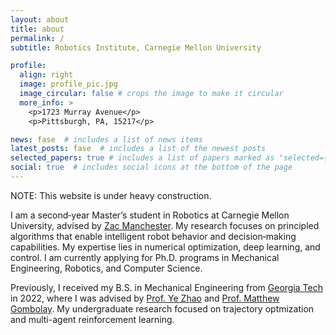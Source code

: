 ```yaml
---
layout: about
title: about
permalink: /
subtitle: Robotics Institute, Carnegie Mellon University

profile:
  align: right
  image: profile_pic.jpg
  image_circular: false # crops the image to make it circular
  more_info: >
    <p>1723 Murray Avenue</p>
    <p>Pittsburgh, PA, 15217</p>

news: fase  # includes a list of news items
latest_posts: fase  # includes a list of the newest posts
selected_papers: true # includes a list of papers marked as "selected={true}"
social: true  # includes social icons at the bottom of the page
---
```


NOTE: This website is under heavy construction. 

I am a second‑year Master’s student in Robotics at Carnegie Mellon University, advised by [Zac Manchester](rexlab.ri.cmu.edu). My research focuses on principled algorithms that enable intelligent robot behavior and decision‑making capabilities. My expertise lies in numerical optimization, deep learning, and control. I am currently applying for Ph.D. programs in Mechanical Engineering, Robotics, and Computer Science.

Previously, I received my B.S. in Mechanical Engineering from [Georgia Tech](https://www.gatech.edu/) in 2022, where I was advised by [Prof. Ye Zhao](https://lab-idar.gatech.edu/) and [Prof. Matthew Gombolay](https://core-robotics.gatech.edu/people/matthew-gombolay/). My undergraduate research focused on trajectory optmization and multi-agent reinforcement learning. 

<!-- Write your biography here. Tell the world about yourself. Link to your favorite [subreddit](http://reddit.com). You can put a picture in, too. The code is already in, just name your picture `prof_pic.jpg` and put it in the `img/` folder. -->

<!-- Put your address / P.O. box / other info right below your picture. You can also disable any of these elements by editing `profile` property of the YAML header of your `_pages/about.md`. Edit `_bibliography/papers.bib` and Jekyll will render your [publications page](/al-folio/publications/) automatically. -->

<!-- Link to your social media connections, too. This theme is set up to use [Font Awesome icons](https://fontawesome.com/) and [Academicons](https://jpswalsh.github.io/academicons/), like the ones below. Add your Facebook, Twitter, LinkedIn, Google Scholar, or just disable all of them. -->
